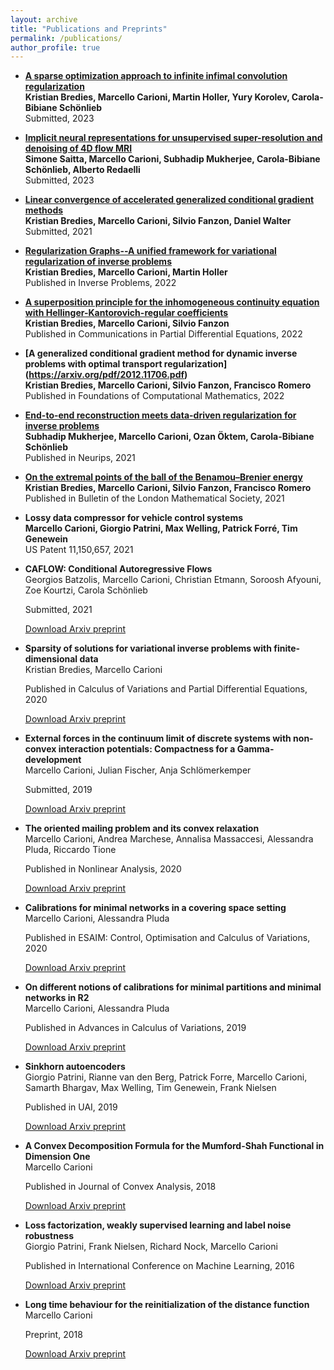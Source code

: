 ```yaml
---
layout: archive
title: "Publications and Preprints"
permalink: /publications/
author_profile: true
---
```


* <b> [A sparse optimization approach to infinite infimal convolution regularization](https://arxiv.org/pdf/2304.08628.pdf) </b> <br>
  <b> Kristian Bredies, Marcello Carioni, Martin Holler, Yury Korolev, Carola-Bibiane Schönlieb </b><br>
  Submitted, 2023


* <b> [Implicit neural representations for unsupervised super-resolution and denoising of 4D flow MRI](https://arxiv.org/pdf/2302.12835.pdf) </b> <br>
  <b> Simone Saitta, Marcello Carioni, Subhadip Mukherjee, Carola-Bibiane Schönlieb, Alberto Redaelli </b><br>
  Submitted, 2023


* <b> [Linear convergence of accelerated generalized conditional gradient methods](https://arxiv.org/pdf/2110.06756.pdf) </b> <br>
  <b> Kristian Bredies, Marcello Carioni, Silvio Fanzon, Daniel Walter </b> <br>
  Submitted, 2021


* <b> [Regularization Graphs--A unified framework for variational regularization of inverse problems](https://arxiv.org/pdf/2111.03509.pdf) </b> <br>
  <b> Kristian Bredies, Marcello Carioni, Martin Holler  </b> <br>
  Published in Inverse Problems, 2022
  

* <b>[A superposition principle for the inhomogeneous continuity equation with Hellinger-Kantorovich-regular coefficients](https://arxiv.org/pdf/2007.06964.pdf)</b> <br>
  <b> Kristian Bredies, Marcello Carioni, Silvio Fanzon </b> <br>
  Published in Communications in Partial Differential Equations, 2022
  

* <b>[A generalized conditional gradient method for dynamic inverse problems with optimal transport regularization]
(https://arxiv.org/pdf/2012.11706.pdf)</b> <br>
  <b> Kristian Bredies, Marcello Carioni, Silvio Fanzon, Francisco Romero </b> <br>
  Published in Foundations of Computational Mathematics, 2022


* <b> [End-to-end reconstruction meets data-driven regularization for inverse problems](https://arxiv.org/pdf/2106.03538.pdf) </b> <br>
  <b> Subhadip Mukherjee, Marcello Carioni, Ozan Öktem, Carola-Bibiane Schönlieb </b> <br>
  Published in Neurips, 2021

  
* <b> [On the extremal points of the ball of the Benamou–Brenier energy](https://arxiv.org/pdf/1907.11589.pdf) </b> <br>
  <b> Kristian Bredies, Marcello Carioni, Silvio Fanzon, Francisco Romero </b> <br>
  Published in Bulletin of the London Mathematical Society, 2021
  
  
* <b>  Lossy data compressor for vehicle control systems </b> <br>
   <b> Marcello Carioni, Giorgio Patrini, Max Welling, Patrick Forré, Tim Genewein </b> <br>
  US Patent 11,150,657, 2021
  
* <b> CAFLOW: Conditional Autoregressive Flows </b> <br>
  Georgios Batzolis, Marcello Carioni, Christian Etmann, Soroosh Afyouni, Zoe Kourtzi, Carola Schönlieb <br>
  
  Submitted, 2021

  [Download Arxiv preprint](https://arxiv.org/pdf/2106.02531.pdf)
  
* <b> Sparsity of solutions for variational inverse problems with finite-dimensional data </b> <br>
  Kristian Bredies, Marcello Carioni <br>
  
  Published in Calculus of Variations and Partial Differential Equations, 2020

  [Download Arxiv preprint](https://arxiv.org/pdf/1809.05045.pdf)
  
* <b> External forces in the continuum limit of discrete systems with non-convex interaction potentials: Compactness for a Gamma-development </b> <br>
  Marcello Carioni, Julian Fischer, Anja Schlömerkemper <br>

  Submitted, 2019
  
  [Download Arxiv preprint](https://arxiv.org/pdf/1811.09857.pdf)
  
* <b> The oriented mailing problem and its convex relaxation </b> <br>
  Marcello Carioni, Andrea Marchese, Annalisa Massaccesi, Alessandra Pluda, Riccardo Tione <br>
  
  Published in Nonlinear Analysis, 2020

  [Download Arxiv preprint](https://arxiv.org/pdf/1904.08246.pdf)
  
* <b> Calibrations for minimal networks in a covering space setting </b> <br>
  Marcello Carioni, Alessandra Pluda <br>
  
  Published in ESAIM: Control, Optimisation and Calculus of Variations, 2020

  [Download Arxiv preprint](https://arxiv.org/pdf/1707.01448.pdf)
  
* <b> On different notions of calibrations for minimal partitions and minimal networks in R2 </b> <br>
  Marcello Carioni, Alessandra Pluda <br>
  
  Published in Advances in Calculus of Variations, 2019

  [Download Arxiv preprint](https://arxiv.org/pdf/1805.11397.pdf)
  
* <b> Sinkhorn autoencoders </b> <br>
  Giorgio Patrini, Rianne van den Berg, Patrick Forre, Marcello Carioni, Samarth Bhargav, Max Welling, Tim Genewein, Frank Nielsen <br>
  
  Published in UAI, 2019

  [Download Arxiv preprint](https://arxiv.org/pdf/1810.01118.pdf)

* <b> A Convex Decomposition Formula for the Mumford-Shah Functional in Dimension One </b> <br>
  Marcello Carioni <br>
  
  Published in Journal of Convex Analysis, 2018

  [Download Arxiv preprint](https://arxiv.org/pdf/1610.01846.pdf)
  
* <b> Loss factorization, weakly supervised learning and label noise robustness </b> <br>
  Giorgio Patrini, Frank Nielsen, Richard Nock, Marcello Carioni <br>
  
  Published in International Conference on Machine Learning, 2016

  [Download Arxiv preprint](https://arxiv.org/pdf/1602.02450.pdf)

* <b> Long time behaviour for the reinitialization of the distance function </b> <br>
  Marcello Carioni <br>
  
  Preprint, 2018

  [Download Arxiv preprint](https://arxiv.org/pdf/1711.01956.pdf)
  
  
  
  

